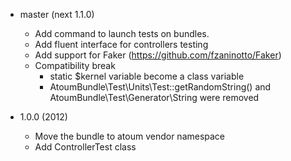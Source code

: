 * master (next 1.1.0)

  * Add command to launch tests on bundles.
  * Add fluent interface for controllers testing
  * Add support for Faker (https://github.com/fzaninotto/Faker)
  * Compatibility break
      * static $kernel variable become a class variable
      * AtoumBundle\Test\Units\Test::getRandomString() and AtoumBundle\Test\Generator\String were removed

* 1.0.0 (2012)

  * Move the bundle to atoum vendor namespace
  * Add ControllerTest class
